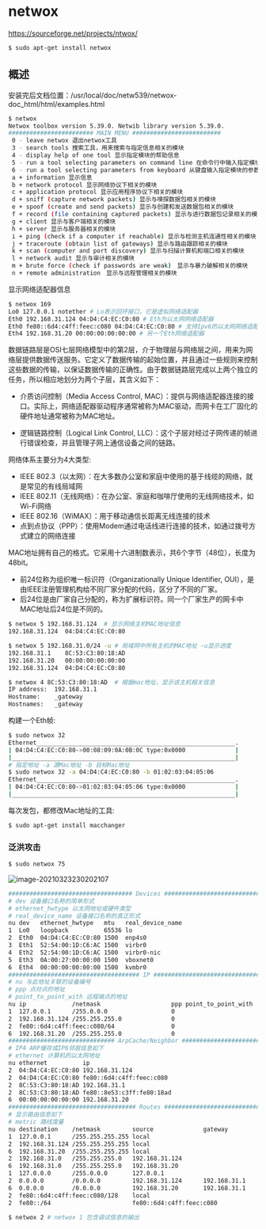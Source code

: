 # netwox

https://sourceforge.net/projects/ntwox/

```bash
$ sudo apt-get install netwox
```

## 概述

安装完后文档位置：/usr/local/doc/netw539/netwox-doc_html/html/examples.html

```bash
$ netwox    
Netwox toolbox version 5.39.0. Netwib library version 5.39.0.
######################## MAIN MENU #########################
 0 - leave netwox 退出netwox工具
 3 - search tools 搜索工具，用来搜索与指定信息相关的模块
 4 - display help of one tool 显示指定模块的帮助信息
 5 - run a tool selecting parameters on command line 在命令行中输入指定模块的参数选项并运行
 6 - run a tool selecting parameters from keyboard 从键盘输入指定模块的参数选项并运行
 a + information 显示信息
 b + network protocol 显示网络协议下相关的模块
 c + application protocol 显示应用程序协议下相关的模块
 d + sniff (capture network packets) 显示与嗅探数据包相关的模块
 e + spoof (create and send packets) 显示与创建和发送数据包相关的模块
 f + record (file containing captured packets) 显示与进行数据包记录相关的模块
 g + client 显示与客户端相关的模块
 h + server 显示与服务器相关的模块
 i + ping (check if a computer if reachable) 显示与检测主机连通性相关的模块
 j + traceroute (obtain list of gateways) 显示与路由跟踪相关的模块
 k + scan (computer and port discovery) 显示与扫描计算机和端口相关的模块
 l + network audit 显示与审计相关的模块
 m + brute force (check if passwords are weak)　显示与暴力破解相关的模块
 n + remote administration　显示与远程管理相关的模块
```

显示网络适配器信息

```bash
$ netwox 169
Lo0 127.0.0.1 notether # Lo表示回环接口，它是虚拟网络适配器
Eth0 192.168.31.124 04:D4:C4:EC:C0:80 # Eth为以太网网络适配器
Eth0 fe80::6d4:c4ff:feec:c080 04:D4:C4:EC:C0:80 # 支持Ipv6的以太网网络适配器
Eth4 192.168.31.20 00:00:00:00:00:00 # 另一个Eth网络适配器
```

数据链路层是OSI七层网络模型中的第2层，介于物理层与网络层之间，用来为网络层提供数据传送服务。它定义了数据传输的起始位置，并且通过一些规则来控制这些数据的传输，以保证数据传输的正确性。由于数据链路层完成以上两个独立的任务，所以相应地划分为两个子层，其含义如下：

- 介质访问控制（Media Access Control, MAC）：提供与网络适配器连接的接口。实际上，网络适配器驱动程序通常被称为MAC驱动，而网卡在工厂固化的硬件地址通常被称为MAC地址。

- 逻辑链路控制（Logical Link Control, LLC）：这个子层对经过子网传递的帧进行错误检查，并且管理子网上通信设备之间的链路。


网络体系主要分为4大类型:

- IEEE 802.3（以太网）：在大多数办公室和家庭中使用的基于线缆的网络，就是常见的有线局域网
- IEEE 802.11（无线网络）：在办公室、家庭和咖啡厅使用的无线网络技术，如Wi-Fi网络
- IEEE 802.16（WiMAX）：用于移动通信长距离无线连接的技术
- 点到点协议（PPP）：使用Modem通过电话线进行连接的技术，如通过拨号方式建立的网络连接

MAC地址拥有自己的格式。它采用十六进制数表示，共6个字节（48位），长度为48bit。

- 前24位称为组织唯一标识符（Organizationally Unique Identifier, OUI），是由IEEE注册管理机构给不同厂家分配的代码，区分了不同的厂家。
- 后24位是由厂家自己分配的，称为扩展标识符。同一个厂家生产的网卡中MAC地址后24位是不同的。

```bash
$ netwox 5 192.168.31.124  # 显示网络主机MAC地址信息
192.168.31.124	04:D4:C4:EC:C0:80

$ netwox 5 192.168.31.0/24 -u # 局域网中所有主机的MAC地址 -u显示进度
192.168.31.1	8C:53:C3:80:18:AD
192.168.31.20	00:00:00:00:00:00
192.168.31.124	04:D4:C4:EC:C0:80

$ netwox 4 8C:53:C3:80:18:AD  # 根据mac地址，显示该主机相关信息
IP address:  192.168.31.1
Hostname:    _gateway
Hostnames:   _gateway
```

构建一个Eth帧:

```bash
$ sudo netwox 32                                          
Ethernet________________________________________________________.
| 04:D4:C4:EC:C0:80->00:08:09:0A:0B:0C type:0x0000              |
|_______________________________________________________________|
# 指定地址 -a 源Mac地址 -b 目标Mac地址
$ sudo netwox 32 -a 04:D4:C4:EC:C0:80 -b 01:02:03:04:05:06
Ethernet________________________________________________________.
| 04:D4:C4:EC:C0:80->01:02:03:04:05:06 type:0x0000              |
|_______________________________________________________________|
```

每次发包，都修改Mac地址的工具:

```bash
$ sudo apt-get install macchanger      
```

### 泛洪攻击

```bash
$ sudo netwox 75
```

![image-20210323230202107](https://img.codekissyoung.com/2021/03/23/bc63b8e89b0e067ea42267323071a05a.png)





```bash
################################### Devices ###################################
# dev 设备接口名称的简单形式
# ethernet_hwtype 以太网地址或硬件类型
# real_device_name 设备接口名称的真正形式
nu dev   ethernet_hwtype   mtu   real_device_name
1  Lo0   loopback          65536 lo
2  Eth0  04:D4:C4:EC:C0:80 1500  enp4s0
3  Eth1  52:54:00:1D:C6:AC 1500  virbr0
4  Eth2  52:54:00:1D:C6:AC 1500  virbr0-nic
5  Eth3  0A:00:27:00:00:00 1500  vboxnet0
6  Eth4  00:00:00:00:00:00 1500  kvmbr0
##################################### IP ######################################
# nu 与此地址关联的设备编号
# ppp 点对点的地址
# point_to_point_with 远程端点的地址
nu ip             /netmask                    ppp point_to_point_with
1  127.0.0.1      /255.0.0.0                  0
2  192.168.31.124 /255.255.255.0              0
2  fe80::6d4:c4ff:feec:c080/64                0
6  192.168.31.20  /255.255.255.0              0
############################## ArpCache/Neighbor #############################
# IP4 ARP缓存或IP6邻居信息如下
# ethernet 计算机的以太网地址
nu ethernet          ip
2  04:D4:C4:EC:C0:80 192.168.31.124
2  04:D4:C4:EC:C0:80 fe80::6d4:c4ff:feec:c080
2  8C:53:C3:80:18:AD 192.168.31.1
2  8C:53:C3:80:18:AD fe80::8e53:c3ff:fe80:18ad
6  00:00:00:00:00:00 192.168.31.20
#################################### Routes ###################################
# 显示路由信息如下
# metric 路线度量
nu destination    /netmask         source              gateway           metric
1  127.0.0.1      /255.255.255.255 local                                      0
2  192.168.31.124 /255.255.255.255 local                                      0
6  192.168.31.20  /255.255.255.255 local                                      0
2  192.168.31.0   /255.255.255.0   192.168.31.124                           100
6  192.168.31.0   /255.255.255.0   192.168.31.20                            425
1  127.0.0.0      /255.0.0.0       127.0.0.1                                  0
2  0.0.0.0        /0.0.0.0         192.168.31.124      192.168.31.1         100
6  0.0.0.0        /0.0.0.0         192.168.31.20       192.168.31.1         20425
2  fe80::6d4:c4ff:feec:c080/128    local                                      0
2  fe80::/64                       fe80::6d4:c4ff:feec:c080                   0

```



```bash
$ netwox 2 # netwox 1 包含调试信息的输出
```



















